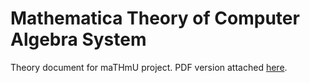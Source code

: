# Mathematica Theory of Computer Algebra System

Theory document for maTHmU project. PDF version attached [here](http://mathmu.github.io/MTCAS/mtcas.pdf).
